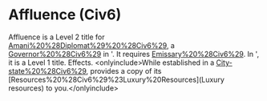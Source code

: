 # Affluence (Civ6)

Affluence is a Level 2 title for [Amani%20%28Diplomat%29%20%28Civ6%29](Amani), a [Governor%20%28Civ6%29](Governor) in '. It requires [Emissary%20%28Civ6%29](Emissary). In ', it is a Level 1 title.
Effects.
&lt;onlyinclude&gt;While established in a [City-state%20%28Civ6%29](city-state), provides a copy of its [Resources%20%28Civ6%29%23Luxury%20Resources](Luxury resources) to you.&lt;/onlyinclude&gt;
